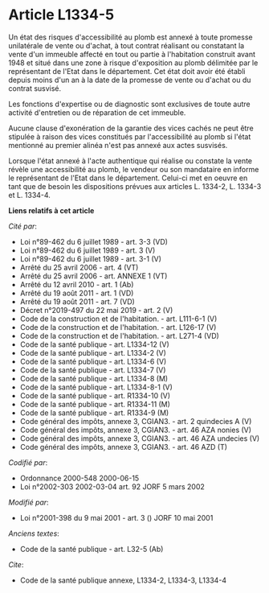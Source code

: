 # Article L1334-5

Un état des risques d'accessibilité au plomb est annexé à toute promesse unilatérale de vente ou d'achat, à tout contrat
réalisant ou constatant la vente d'un immeuble affecté en tout ou partie à l'habitation construit avant 1948 et situé dans
une zone à risque d'exposition au plomb délimitée par le représentant de l'Etat dans le département. Cet état doit avoir été
établi depuis moins d'un an à la date de la promesse de vente ou d'achat ou du contrat susvisé.

Les fonctions d'expertise ou de diagnostic sont exclusives de toute autre activité d'entretien ou de réparation de cet
immeuble.

Aucune clause d'exonération de la garantie des vices cachés ne peut être stipulée à raison des vices constitués par
l'accessibilité au plomb si l'état mentionné au premier alinéa n'est pas annexé aux actes susvisés.

Lorsque l'état annexé à l'acte authentique qui réalise ou constate la vente révèle une accessibilité au plomb, le vendeur ou
son mandataire en informe le représentant de l'Etat dans le département. Celui-ci met en oeuvre en tant que de besoin les
dispositions prévues aux articles L. 1334-2, L. 1334-3 et L. 1334-4.

**Liens relatifs à cet article**

_Cité par_:

  - Loi n°89-462 du 6 juillet 1989 - art. 3-3 (VD)
  - Loi n°89-462 du 6 juillet 1989 - art. 3 (V)
  - Loi n°89-462 du 6 juillet 1989 - art. 3-1 (V)
  - Arrêté du 25 avril 2006 - art. 4 (VT)
  - Arrêté du 25 avril 2006 - art. ANNEXE 1 (VT)
  - Arrêté du 12 avril 2010 - art. 1 (Ab)
  - Arrêté du 19 août 2011 - art. 1 (VD)
  - Arrêté du 19 août 2011 - art. 7 (VD)
  - Décret n°2019-497 du 22 mai 2019 - art. 2 (V)
  - Code de la construction et de l'habitation. - art. L111-6-1 (V)
  - Code de la construction et de l'habitation. - art. L126-17 (V)
  - Code de la construction et de l'habitation. - art. L271-4 (VD)
  - Code de la santé publique - art. L1334-12 (V)
  - Code de la santé publique - art. L1334-2 (V)
  - Code de la santé publique - art. L1334-6 (V)
  - Code de la santé publique - art. L1334-7 (V)
  - Code de la santé publique - art. L1334-8 (M)
  - Code de la santé publique - art. L1334-8-1 (V)
  - Code de la santé publique - art. R1334-10 (V)
  - Code de la santé publique - art. R1334-11 (M)
  - Code de la santé publique - art. R1334-9 (M)
  - Code général des impôts, annexe 3, CGIAN3. - art. 2 quindecies A (V)
  - Code général des impôts, annexe 3, CGIAN3. - art. 46 AZA nonies (V)
  - Code général des impôts, annexe 3, CGIAN3. - art. 46 AZA undecies (V)
  - Code général des impôts, annexe 3, CGIAN3. - art. 46 AZD (T)

_Codifié par_:

  - Ordonnance 2000-548 2000-06-15
  - Loi n°2002-303 2002-03-04 art. 92 JORF 5 mars 2002

_Modifié par_:

  - Loi n°2001-398 du 9 mai 2001 - art. 3 () JORF 10 mai 2001

_Anciens textes_:

  - Code de la santé publique - art. L32-5 (Ab)

_Cite_:

  - Code de la santé publique annexe, L1334-2, L1334-3, L1334-4
